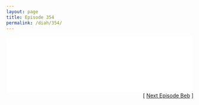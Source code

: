 ```yaml
---
layout: page
title: Episode 354
permalink: /diah/354/
---
```


<iframe allowfullscreen="true" frameborder="0" style="width:100%;" marginheight="0" marginwidth="0" mozallowfullscreen="true" scrolling="NO" src="//gdriveplayer.us/embed2.php?link=jhuV3ow2dY9ockU0jpsdFgZPvobY%252FCoMrxDjYbyzhqFbF2fNU6JX85EKxxcvZbbstIeAkR0s2efnfrTjpRtZekAtFW%252Fyw9bqAIEbgHTFtoSS5klykhHa6DF3U7MTOZZPc7WMrmUbE%252BSbn%252Bj3opBlz0WA98hig8mmCRiKxsikIKQXnvPvJ4BvYs7H5clZmkmZa%252BKlN8H698hVE%252FnUVmZFv7&amp;no_adult=yes" webkitallowfullscreen="true"></iframe>

<div align="right">[ <a href="/diah/355/">Next Episode Beb</a> ]</div>

